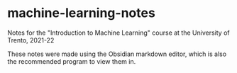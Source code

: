 # machine-learning-notes
Notes for the "Introduction to Machine Learning" course at the University of Trento, 2021-22

These notes were made using the Obsidian markdown editor, which is also the recommended program to view them in.
